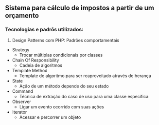 ## Sistema para cálculo de impostos a partir de um orçamento

### Tecnologias e padrõs utilizados:

1. Design Patterns com PHP: Padrões comportamentais

- Strategy
    - Trocar múltiplas condicionais por classes
- Chain Of Responsibility
    - Cadeia de algoritmos
- Template Method
    - Template de algoritmo para ser reaproveitado através de herança
- State
    - Ação de um método depende do seu estado
- Command
    - Técnica de extração do caso de uso para uma classe específica
- Observer
    - Ligar um evento ocorrido com suas ações
- Iterator
    - Acessar e percorrer um objeto
